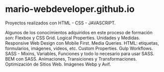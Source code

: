 # mario-webdeveloper.github.io
Proyectos realizados con HTML - CSS - JAVASCRIPT.


Algunos de los conocimientos adquiridos en este proceso de formación son:
Flexbox y CSS Grid.
Logical Properties.
Unidades y Medidas.
Responsive Web Design con Mobile First.
Media Queries.
HTML: etiquetas, formularios, imágenes, videos, etc.
Custom Properties.
Gulp Workflows.
SASS - Mixins, Variables, Funciones  y todo lo necesario para usar SASS.
BEM con SASS.
Animaciones, Transiciones y Transformaciones.
Optimización de Sitios Web.
Imágenes Webp y Avif.

